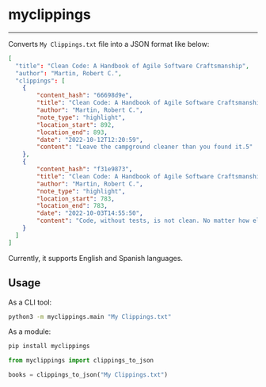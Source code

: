 # myclippings

---

Converts `My Clippings.txt` file into a JSON format like below:

```json
[
  "title": "Clean Code: A Handbook of Agile Software Craftsmanship",
  "author": "Martin, Robert C.",
  "clippings": [
    {
        "content_hash": "66698d9e",
        "title": "Clean Code: A Handbook of Agile Software Craftsmanship",
        "author": "Martin, Robert C.",
        "note_type": "highlight",
        "location_start": 892,
        "location_end": 893,
        "date": "2022-10-12T12:20:59",
        "content": "Leave the campground cleaner than you found it.5"
    },
    {
        "content_hash": "f31e9873",
        "title": "Clean Code: A Handbook of Agile Software Craftsmanship",
        "author": "Martin, Robert C.",
        "note_type": "highlight",
        "location_start": 783,
        "location_end": 783,
        "date": "2022-10-03T14:55:50",
        "content": "Code, without tests, is not clean. No matter how elegant it is,"
    }
  ]
]
```

Currently, it supports English and Spanish languages.

## Usage

As a CLI tool:

```bash
python3 -m myclippings.main "My Clippings.txt"
```

As a module:

```bash
pip install myclippings
```

```python
from myclippings import clippings_to_json

books = clippings_to_json("My Clippings.txt")
```
